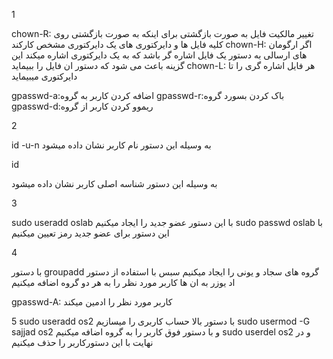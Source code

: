 1

chown-R:
تغییر مالکیت فایل به صورت بازگشتی برای اینکه به صورت بازگشتی روی کلیه فایل ها و دایرکتوری های یک دایرکتوری مشخص کارکند
chown-H:
اگر ارگومان های ارسالی به دستور یک فایل اشاره گر باشد که به یک دایرکتوری اشاره میکند این گزینه باعث می شود که دستور ان فایل را ببیماید 
chown-L:
هر فایل اشاره گری را تا دایرکتوری میبیماید 

gpasswd-a:اضافه کردن کاربر به گروه 
gpasswd-r:باک کردن بسورد گروه
gpasswd-d:ریموو کردن کاربر از گروه


2

id -u-n
به وسیله این دستور نام کاربر نشان داده میشود 

id

به وسیله این دستور شناسه اصلی کاربر نشان داده میشود 

3

sudo useradd oslab 
با این دستور عضو جدید را ایجاد میکنیم
sudo passwd oslab 
با این دستور برای عضو جدید رمز تعیین میکنیم

4
 
با دستور 
groupadd
    گروه های سجاد و یونی را ایجاد میکنیم سبس  با استفاده از دستور اد یوزر به ان ها کاربر مورد نظر را به هر دو گروه اضافه میکنیم 

gpasswd-A: کاربر مورد نظر را ادمین میکند


5
sudo useradd os2
با دستور بالا حساب کاربری را میسازیم
sudo usermod -G sajjad os2
و با دستور فوق کاربر را به گروه اضافه میکنیم
sudo userdel os2
و در نهایت با این دستورکاربر را حذف میکنیم